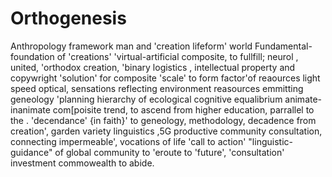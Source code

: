 # Orthogenesis
Anthropology framework man and 'creation lifeform' world Fundamental-foundation of 'creations' 'virtual-artificial composite, to fullfill; neurol , united, 'orthodox creation, 'binary logistics ,
intellectual property and copywright 'solution' for composite 'scale' to form factor'of reaources light speed optical, sensations reflecting environment reasources emmitting geneology 'planning hierarchy of ecological cognitive equalibrium animate-inanimate com[poisite trend, to ascend from higher education, parrallel to the .
'decendance' {in faith}' to geneology, methodology, decadence from creation', garden variety linguistics ,5G productive community consultation, connecting impermeable', vocations of life 'call to action' "linguistic-guidance" of global community to 'eroute to 'future',  'consultation' investment   commowealth to abide.  

